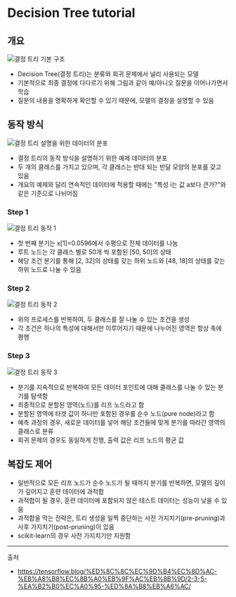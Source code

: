 # Decision Tree tutorial

## 개요
![결정 트리 기본 구조](https://tensorflowkorea.files.wordpress.com/2017/06/2-22.png?w=768&h=546)
- Decision Tree(결정 트리)는 분류와 회귀 문제에서 널리 사용되는 모델
- 기본적으로 최종 결정에 다다르기 위해 그림과 같이 예/아니오 질문을 이어나가면서 학습
- 질문의 내용을 명확하게 확인할 수 있기 때문에, 모델의 결정을 설명할 수 있음

## 동작 방식
![결정 트리 설명을 위한 데이터의 분포](https://tensorflowkorea.files.wordpress.com/2017/06/2-23.png?w=768)
- 결정 트리의 동작 방식을 설명하기 위한 예제 데이터의 분포
- 두 개의 클래스를 가지고 있으며, 각 클래스는 반대 되는 반달 모양의 분포를 갖고 있음 
- 개요의 예제와 달리 연속적인 데이터에 적용할 때에는 "특성 i는 값 a보다 큰가?"와 같은 기준으로 나뉘어짐

### Step 1
![결정 트리 동작 1](https://tensorflowkorea.files.wordpress.com/2017/06/2-24.png?w=768)
- 첫 번째 분기는 x[1]=0.0596에서 수평으로 전체 데이터를 나눔
- 루트 노드는 각 클래스 별로 50개 씩 포함된 [50, 50]의 상태
- 해당 조건 분기를 통해 [2, 32]의 상태를 갖는 하위 노드와 [48, 18]의 상태를 갖는 하위 노드로 나눌 수 있음

### Step 2
![결정 트리 동작 2](https://tensorflowkorea.files.wordpress.com/2017/06/2-25.png?w=768)
- 위의 프로세스를 반복하여, 두 클래스를 잘 나눌 수 있는 조건을 생성
- 각 조건은 하나의 특성에 대해서만 이루어지기 때문에 나누어진 영역은 항상 축에 평행

### Step 3
![결정 트리 동작 3](https://tensorflowkorea.files.wordpress.com/2017/06/2-26.png?w=768)
- 분기를 지속적으로 반복하여 모든 데이터 포인트에 대해 클래스를 나눌 수 있는 분기를 탐색함
- 최종적으로 분할된 영역(노드)를 리프 노드라고 함
- 분할된 영역에 타겟 값이 하나만 포함된 경우를 순수 노드(pure node)라고 함
- 예측 과정의 경우, 새로운 데이터를 넣어 해당 조건들에 맞게 분기를 따라간 영역의 클래스로 분류
- 회귀 문제의 경우도 동일하게 진행, 출력 값은 리프 노드의 평균 값

## 복잡도 제어
- 일반적으로 모든 리프 노드가 순수 노드가 될 때까지 분기를 반복하면, 모델의 깊이가 깊어지고 훈련 데이터에 과적합
- 과적합이 될 경우, 훈련 데이터에 포함되지 않은 테스트 데이터는 성능이 낮을 수 있음
- 과적합을 막는 전략은, 트리 생성을 일찍 중단하는 사전 가지치기(pre-pruning)과 사후 가지치기(post-pruning)이 있음
- scikit-learn의 경우 사전 가지치기만 지원함

---
출처
- https://tensorflow.blog/%ED%8C%8C%EC%9D%B4%EC%8D%AC-%EB%A8%B8%EC%8B%A0%EB%9F%AC%EB%8B%9D/2-3-5-%EA%B2%B0%EC%A0%95-%ED%8A%B8%EB%A6%AC/